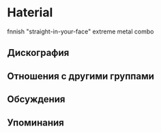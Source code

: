 # Haterial

fnnish "straight-in-your-face" extreme metal combo 

## Дискография


## Отношения с другими группами


## Обсуждения


## Упоминания

